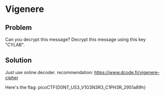 # Vigenere

## Problem

Can you decrypt this message? Decrypt this message using this key "CYLAB".

## Solution

Just use online decoder. recommendation: https://www.dcode.fr/vigenere-cipher

Here's the flag: picoCTF{D0NT_US3_V1G3N3R3_C1PH3R_2951a89h}
